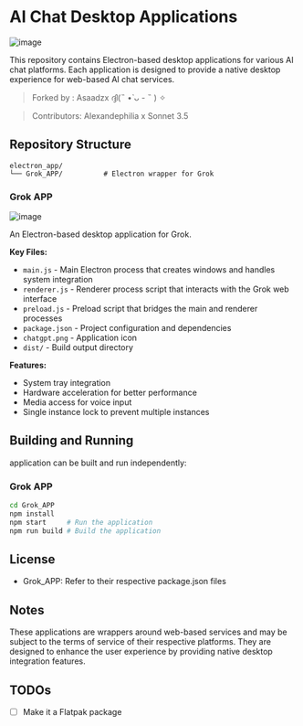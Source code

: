 # AI Chat Desktop Applications
![image](https://github.com/user-attachments/assets/29bc20ee-56bd-46f5-b5a3-43603723a7a7)

This repository contains Electron-based desktop applications for various AI chat platforms. Each application is designed to provide a native desktop experience for web-based AI chat services. 

> Forked by : Asaadzx ദ്ദി(˵ •̀ ᴗ - ˵ ) ✧

> Contributors: Alexandephilia x Sonnet 3.5 


## Repository Structure

```
electron_app/
└── Grok_APP/          # Electron wrapper for Grok
```

### Grok APP

![image](https://github.com/user-attachments/assets/f6f8b27a-085c-49b0-8671-2e6bec62ff71)

An Electron-based desktop application for Grok.

**Key Files:**
- `main.js` - Main Electron process that creates windows and handles system integration
- `renderer.js` - Renderer process script that interacts with the Grok web interface
- `preload.js` - Preload script that bridges the main and renderer processes
- `package.json` - Project configuration and dependencies
- `chatgpt.png` - Application icon
- `dist/` - Build output directory

**Features:**
- System tray integration
- Hardware acceleration for better performance
- Media access for voice input
- Single instance lock to prevent multiple instances

## Building and Running

application can be built and run independently:

### Grok APP

```bash
cd Grok_APP
npm install
npm start     # Run the application
npm run build # Build the application
```

## License

- Grok_APP: Refer to their respective package.json files

## Notes

These applications are wrappers around web-based services and may be subject to the terms of service of their respective platforms. They are designed to enhance the user experience by providing native desktop integration features. 

## TODOs
- [ ] Make it a Flatpak package